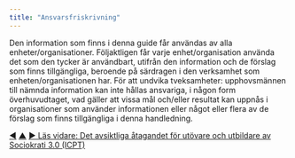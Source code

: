 ```yaml
---
title: "Ansvarsfriskrivning"
---
```



Den information som finns i denna guide får användas av alla enheter/organisationer. Följaktligen får varje enhet/organisation använda det som den tycker är användbart, utifrån den information och de förslag som finns tillgängliga, beroende på särdragen i den verksamhet som enheten/organisationen har. För att undvika tveksamheter: upphovsmännen till nämnda information kan inte hållas ansvariga, i någon form överhuvudtaget, vad gäller att vissa mål och/eller resultat kan uppnås i organisationer som använder informationen eller något eller flera av de förslag som finns tillgängliga i denna handledning.


<div class="bottom-nav">
<a href="license.html" title="Tillbaka till: Licens">◀</a> <a href="appendix.html" title="Upp: Bilagor">▲</a> <a href="icpt.html" title="Läs vidare: Det avsiktliga åtagandet för utövare och utbildare av Sociokrati 3.0 (ICPT)">▶ Läs vidare: Det avsiktliga åtagandet för utövare och utbildare av Sociokrati 3.0 (ICPT)</a>
</div>


<script type="text/javascript">
Mousetrap.bind('g n', function() {
    window.location.href = 'icpt.html';
    return false;
});
</script>

